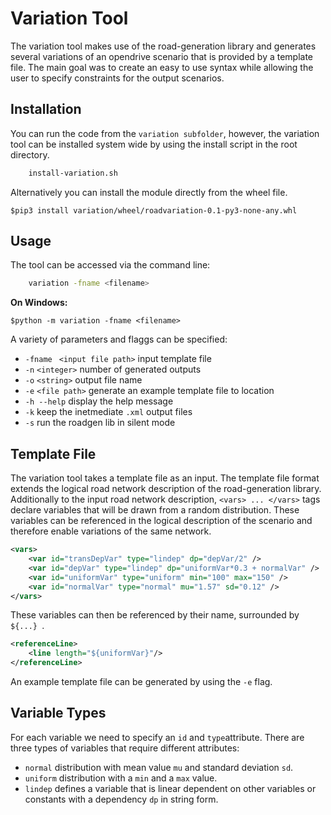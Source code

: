 Variation Tool
========

The variation tool makes use of the road-generation library and generates several variations of an opendrive scenario that is provided by a template file. The main goal was to create an easy to use syntax while allowing the user to specify constraints for the output scenarios.

Installation
--------
You can run the code from the `variation subfolder`, however, the variation tool can be installed system wide by using the install script in the root directory.

```bash
	install-variation.sh
```
Alternatively you can install the module directly from the wheel file.

	$pip3 install variation/wheel/roadvariation-0.1-py3-none-any.whl

Usage
--------
The tool can be accessed via the command line:

```bash
	variation -fname <filename> 
```
__On Windows:__ 

	$python -m variation -fname <filename> 
	
A variety of parameters and flaggs can be specified:

- `-fname ` `<input file path>` input template file
- `-n` `<integer>` number of generated outputs
- `-o` `<string>` output file name
- `-e` `<file path>` generate an example template file to location 
- `-h --help` display the help message
- `-k` keep the inetmediate `.xml` output files
- `-s` run the roadgen lib in silent mode	


Template File
---------------
The variation tool takes a template file as an input. The template file format extends the logical road network description of the road-generation library. Additionally to the input road network description, `<vars> ... </vars>` tags declare variables that will be drawn from a random distribution. These variables can be referenced in the logical description of the scenario and therefore enable variations  of the same network.

```xml
<vars>
	<var id="transDepVar" type="lindep" dp="depVar/2" /> 
	<var id="depVar" type="lindep" dp="uniformVar*0.3 + normalVar" />        
	<var id="uniformVar" type="uniform" min="100" max="150" />        
	<var id="normalVar" type="normal" mu="1.57" sd="0.12" />     
</vars>
```
These variables can then be referenced by their name, surrounded by `${...} `. 
```xml
<referenceLine>
	<line length="${uniformVar}"/>
</referenceLine>
```
An example  template file can be generated by using the `-e` flag.


Variable Types
-----------------
For each variable we need to specify an `id` and `type`attribute. There are three types of variables that require different attributes:

- `normal`  distribution with mean value `mu` and standard deviation `sd`.
- `uniform`  distribution with a `min` and a `max` value.
- `lindep`  defines a variable that is linear dependent on other variables or constants with  a dependency  `dp` in string form.







	
